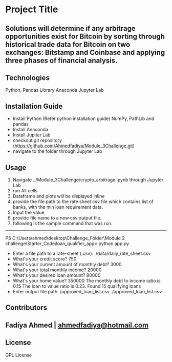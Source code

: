 # Project Title

Solutions will determine if any arbitrage opportunities exist for Bitcoin by sorting through historical trade data for Bitcoin on two exchanges: Bitstamp and Coinbase and applying three phases of financial analysis.
---

## Technologies

Python,
Pandas Library
Anaconda
Jupyter Lab


## Installation Guide
- Install Python (Refer python installation guide) NumPy, PathLib and pandas
- Install Anaconda
- Install Jupiter Lab
- checkout git repository (https://github.com/Ahmedfadiya/Module_3Challenge.git)
- navigate to the folder through Jupyter Lab

## Usage


1. Navigate ../Module_3Challenge/crypto_arbitrage.ipynb through Jupyter Lab
2. run All cells
3. Dataframe and plots will be displayed inline
3. provide the file path to the rate sheet csv file which contains list of banks, with the min loan requirement data.
4. Input the value 
5. provide file name to a new csv output file.
6. following is the sample command that was run.
---
PS C:\Users\ahmed\desktop\Challenge_Folder\Module 2 challenge\Starter_Code\loan_qualifier_app> python app.py
- Enter a file path to a rate-sheet (.csv): ./data/daily_rate_sheet.csv
- What's your credit score? 750
- What's your current amount of monthly debt? 3000
- What's your total monthly income? 20000
- What's your desired loan amount? 80000
- What's your home value? 350000
The monthly debt to income ratio is 0.15
The loan to value ratio is 0.23.
Found 15 qualifying loans
- Enter output file path ./approved_loan_list.csv
./approved_loan_list.csv

## Contributors

Fadiya Ahmed | ahmedfadiya@hotmail.com
---

## License

GPL License